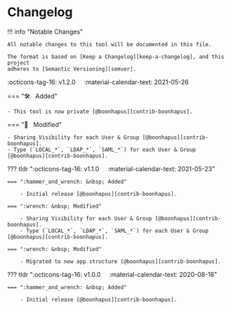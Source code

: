 # Changelog

!!! info "Notable Changes"

    All notable changes to this tool will be documented in this file.

    The format is based on [Keep a Changelog][keep-a-changelog], and this project
    adheres to [Semantic Versioning][semver].

:octicons-tag-16: v1.2.0 &nbsp; &nbsp; :material-calendar-text: 2021-05-26

=== ":hammer_and_wrench: &nbsp; Added"
    
    - This tool is now private [@boonhapus][contrib-boonhapus].

=== ":wrench: &nbsp; Modified"

    - Sharing Visibility for each User & Group [@boonhapus][contrib-boonhapus].
    - Type (`LOCAL_*`, `LDAP_*`, `SAML_*`) for each User & Group [@boonhapus][contrib-boonhapus].


??? tldr ":octicons-tag-16: v1.1.0 &nbsp; &nbsp; :material-calendar-text: 2021-05-23"

    === ":hammer_and_wrench: &nbsp; Added"

        - Initial release [@boonhapus][contrib-boonhapus].

    === ":wrench: &nbsp; Modified"

        - Sharing Visibility for each User & Group [@boonhapus][contrib-boonhapus].
        - Type (`LOCAL_*`, `LDAP_*`, `SAML_*`) for each User & Group [@boonhapus][contrib-boonhapus].

    === ":wrench: &nbsp; Modified"

        - Migrated to new app structure [@boonhapus][contrib-boonhapus].

??? tldr ":octicons-tag-16: v1.0.0 &nbsp; &nbsp; :material-calendar-text: 2020-08-18"
    
    === ":hammer_and_wrench: &nbsp; Added"

        - Initial release [@boonhapus][contrib-boonhapus].


[keep-a-changelog]: https://keepachangelog.com/en/1.0.0/
[semver]: https://semver.org/spec/v2.0.0.html
[contrib-boonhapus]: https://github.com/boonhapus
